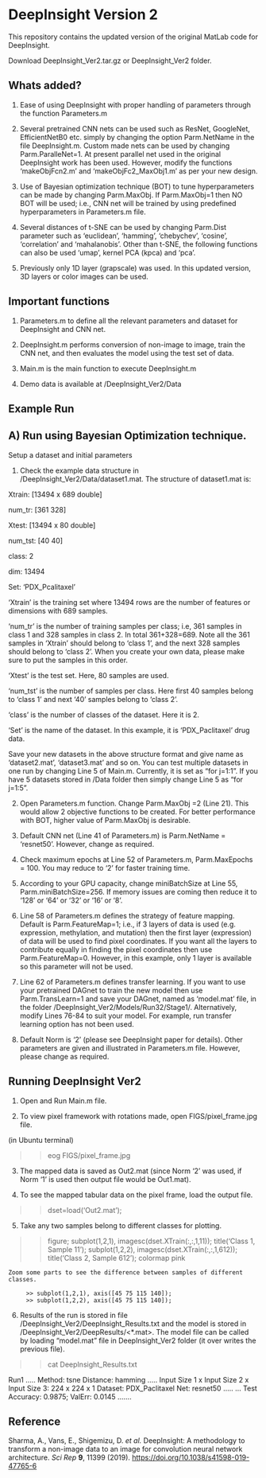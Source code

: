# DeepInsight Version 2
This repository contains the updated version of the original MatLab code for DeepInsight.

Download DeepInsight_Ver2.tar.gz or DeepInsight_Ver2 folder.

## Whats added?
1)	Ease of using DeepInsight with proper handling of parameters through the function Parameters.m

2)	Several pretrained CNN nets can be used such as ResNet, GoogleNet, EfficientNetB0 etc. simply by changing the option Parm.NetName in the file DeepInsight.m. Custom made nets can be used by changing Parm.ParalleNet=1. At present parallel net used in the original DeepInsight work has been used. However, modify the functions ‘makeObjFcn2.m’ and ‘makeObjFc2_MaxObj1.m’ as per your new design.

3)	Use of Bayesian optimization technique (BOT) to tune hyperparameters can be made by changing Parm.MaxObj. If Parm.MaxObj=1 then NO BOT will be used; i.e., CNN net will be trained by using predefined hyperparameters in Parameters.m file.

4)	Several distances of t-SNE can be used by changing Parm.Dist parameter such as ‘euclidean’, ‘hamming’, ‘chebychev’, ‘cosine’, ‘correlation’ and ‘mahalanobis’. Other than t-SNE, the following functions can also be used ‘umap’, kernel PCA (kpca) and ‘pca’.

5)	Previously only 1D layer (grapscale) was used. In this updated version, 3D layers or color images can be used.

## Important functions
1)	Parameters.m to define all the relevant parameters and dataset for DeepInsight and CNN net.

2)	DeepInsight.m performs conversion of non-image to image, train the CNN net, and then evaluates the model using the test set of data.

3)	Main.m is the main function to execute DeepInsight.m

4)	Demo data is available at /DeepInsight_Ver2/Data


## Example Run 
## A)	Run using Bayesian Optimization technique.

Setup a dataset and initial parameters

1)	Check the example data structure in /DeepInsight_Ver2/Data/dataset1.mat. The structure of dataset1.mat is:

  Xtrain:		[13494 x 689 double]
  
  num_tr:		[361 328]
  
  Xtest:		 [13494 x 80 double]
  
  num_tst:	[40 40]
  
  class:		 2
  
  dim:		   13494
  
  Set:		   ‘PDX_Pcalitaxel’
  

‘Xtrain’ is the training set where 13494 rows are the number of features or dimensions with 689 samples.

‘num_tr’ is the number of training samples per class; i.e, 361 samples in class 1 and 328 samples in class 2. In total 361+328=689. Note all the 361 samples in ‘Xtrain’ should belong to ‘class 1’, and the next 328 samples should belong to ‘class 2’. When you create your own data, please make sure to put the samples in this order.

‘Xtest’ is the test set. Here, 80 samples are used.

‘num_tst’ is the number of samples per class. Here first 40 samples belong to ‘class 1’ and next ‘40’ samples belong to ‘class 2’.

‘class’ is the number of classes of the dataset. Here it is 2.

‘Set’ is the name of the dataset. In this example, it is ‘PDX_Paclitaxel’ drug data.

Save your new datasets in the above structure format and give name as ‘dataset2.mat’, ‘dataset3.mat’ and so on. You can test multiple datasets in one run by changing Line 5 of Main.m. Currently, it is set as “for j=1:1”. If you have 5 datasets stored in /Data folder then simply change Line 5 as “for j=1:5”.

2)	Open Parameters.m function. Change Parm.MaxObj =2 (Line 21). This would allow 2 objective functions to be created. For better performance with BOT, higher value of Parm.MaxObj is desirable.

3)	Default CNN net (Line 41 of Parameters.m) is Parm.NetName = ‘resnet50’. However, change as required.

4)	Check maximum epochs at Line 52 of Parameters.m, Parm.MaxEpochs = 100. You may reduce to ‘2’ for faster training time.

5)	According to your GPU capacity, change miniBatchSize at Line 55, Parm.miniBatchSize=256. If memory issues are coming then reduce it to ‘128’ or ‘64’ or ‘32’ or ‘16’ or ‘8’.

6)	Line 58 of Parameters.m defines the strategy of feature mapping. Default is Parm.FeatureMap=1; i.e., if 3 layers of data is used (e.g. expression, methylation, and mutation) then the first layer (expression) of data will be used to find pixel coordinates. If you want all the layers to contribute equally in finding the pixel coordinates then use Parm.FeatureMap=0. However, in this example, only 1 layer is available so this parameter will not be used.

7)	Line 62 of Parameters.m defines transfer learning. If you want to use your pretrained DAGnet to train the new model then use Parm.TransLearn=1 and save your DAGnet, named as ‘model.mat’ file, in the folder /DeepInsight_Ver2/Models/Run32/Stage1/. Alternatively, modify Lines 76-84 to suit your model. For example, run transfer learning option has not been used.

8)	Default Norm is ‘2’ (please see DeepInsight paper for details). Other parameters are given and illustrated in Parameters.m file. However, please change as required.

## Running DeepInsight Ver2

1.	Open and Run Main.m file.
 
2.	To view pixel framework with rotations made, open FIGS/pixel_frame.jpg file. 

   (in Ubuntu terminal)
   >> eog FIGS/pixel_frame.jpg 

3.	The mapped data is saved as Out2.mat (since Norm ‘2’ was used, if Norm ‘1’ is used then output file would be Out1.mat).

4.	To see the mapped tabular data on the pixel frame, load the output file.

   >> dset=load(‘Out2.mat’);

5.	Take any two samples belong to different classes for plotting.

   >> figure; subplot(1,2,1), imagesc(dset.XTrain(:,:,1,11)); title(‘Class 1, Sample 11’);
   >> subplot(1,2,2), imagesc(dset.XTrain(:,:,1,612)); title(‘Class 2, Sample 612’);
   >> colormap pink
 

	Zoom some parts to see the difference between samples of different classes.

		 >> subplot(1,2,1), axis([45 75 115 140]);
		 >> subplot(1,2,2), axis([45 75 115 140]);

6.	Results of the run is stored in file /DeepInsight_Ver2/DeepInsight_Results.txt and the model is stored in /DeepInsight_Ver2/DeepResults/<*.mat>. The model file can be called by loading “model.mat” file in DeepInsight_Ver2 folder (it over writes the previous file). 

   >> cat DeepInsight_Results.txt

   Run1
   …..
   Method: tsne
   Distance: hamming
   …..
   Input Size 1 x Input Size 2 x Input Size 3: 224 x 224 x 1
   Dataset: PDX_Paclitaxel
   Net: resnet50
   …..
   … Test Accuracy: 0.9875; ValErr: 0.0145
   …….

## Reference
Sharma, A., Vans, E., Shigemizu, D. *et al.* DeepInsight: A methodology to transform a non-image data to an image for convolution neural network architecture. *Sci Rep* **9**, 11399 (2019). https://doi.org/10.1038/s41598-019-47765-6


